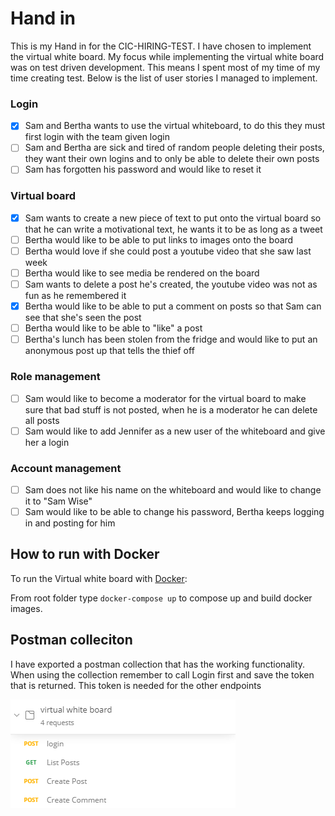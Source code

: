 # Hand in

This is my Hand in for the CIC-HIRING-TEST.
I have chosen to implement the virtual white board.
My focus while implementing the virtual white board was on test driven development. This means I spent most of my time of my time creating test.
Below is the list of user stories I managed to implement.

### Login

- [x] Sam and Bertha wants to use the virtual whiteboard, to do this they must first login with the team given login
- [ ] Sam and Bertha are sick and tired of random people deleting their posts, they want their own logins and to only be able to delete their own posts
- [ ] Sam has forgotten his password and would like to reset it

### Virtual board

- [x] Sam wants to create a new piece of text to put onto the virtual board so that he can write a motivational text, he wants it to be as long as a tweet
- [ ] Bertha would like to be able to put links to images onto the board
- [ ] Bertha would love if she could post a youtube video that she saw last week
- [ ] Bertha would like to see media be rendered on the board
- [ ] Sam wants to delete a post he's created, the youtube video was not as fun as he remembered it
- [x] Bertha would like to be able to put a comment on posts so that Sam can see that she's seen the post
- [ ] Bertha would like to be able to "like" a post
- [ ] Bertha's lunch has been stolen from the fridge and would like to put an anonymous post up that tells the thief off

### Role management

- [ ] Sam would like to become a moderator for the virtual board to make sure that bad stuff is not posted, when he is a moderator he can delete all posts
- [ ] Sam would like to add Jennifer as a new user of the whiteboard and give her a login

### Account management

- [ ] Sam does not like his name on the whiteboard and would like to change it to "Sam Wise"
- [ ] Sam would like to be able to change his password, Bertha keeps logging in and posting for him

## How to run with Docker

To run the Virtual white board with [Docker](https://www.docker.com/):

From root folder type `docker-compose up` to compose up and build docker images.

## Postman colleciton

I have exported a postman collection that has the working functionality.
When using the collection remember to call Login first and save the token that is returned. This token is needed for the other endpoints

![alt text](./assets/postman.png "Logo Title Text 1")
